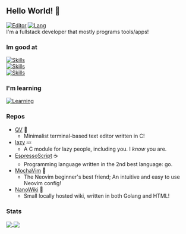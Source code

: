 Hello World! 👋
---------
[![Editor](https://img.shields.io/badge/Code%20Editor-Neovim-brightgreen?logo=Neovim)](https://neovim.io) 
[![Lang](https://img.shields.io/badge/Favourite%20Language-C-lightgrey?logo=C)](https://go.dev)  
I'm a fullstack developer that mostly programs tools/apps!

### Im good at
[![Skills](https://skillicons.dev/icons?i=c,go,typescript,javascript,html)](https://github.com/ElisStaaf)  
[![Skills](https://skillicons.dev/icons?i=css,python,godot,powershell,bash)](https://github.com/ElisStaaf)  
[![Skills](https://skillicons.dev/icons?i=lua,cpp,git)](https://github.com/ElisStaaf)

### I'm learning
[![Learning](https://skillicons.dev/icons?i=rust,cs,dotnet,tailwind)](https://github.com/ElisStaaf)

### Repos
* [QV](https://github.com/ElisStaaf/qv) 👾
  * Minimalist terminal-based text editor
    written in C!
* [lazy](https://github.com/ElisStaaf/lazy) 💤
  * A C module for lazy people, including
    you. I _know_ you are.
* [EspressoScript](https://github.com/ElisStaaf/EspressoScript) ☕
  * Programming language written in the 2nd best
    language: go. 
* [MochaVim](https://github.com/ElisStaaf/MochaVim) 🧋
  * The Neovim beginner's best friend;
    An intuitive and easy to use Neovim config!
* [NanoWiki](https://github.com/ElisStaaf/NanoWiki) 🔎
  * Small locally hosted wiki, written in both
    Golang and HTML!

### Stats
<a href="">
  <img align="center" src="https://github-readme-stats.vercel.app/api?username=ElisStaaf&theme=github_dark&show_icons=true" />
</a>
<a href="">
  <img align="center" src="https://github-readme-stats.vercel.app/api/top-langs/?username=ElisStaaf&theme=github_dark&layout=compact" />
</a>
